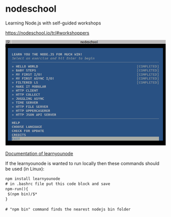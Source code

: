 # nodeschool

Learning Node.js with self-guided workshops

https://nodeschool.io/tr/#workshoppers

![nodeschool](https://raw.githubusercontent.com/cowboycb/nodeschool/master/nodeschool.png)



[Documentation of learnyounode](https://github.com/workshopper/learnyounode#learn-you-the-nodejs-for-much-win)

If the learnyounode is wanted to run locally then these commands should be used (in Linux):

```shell
npm install learnyounode
# in .bashrc file put this code block and save 
npm-run(){
 $(npm bin)/$*
}

# "npm bin" command finds the nearest nodejs bin folder 
```


